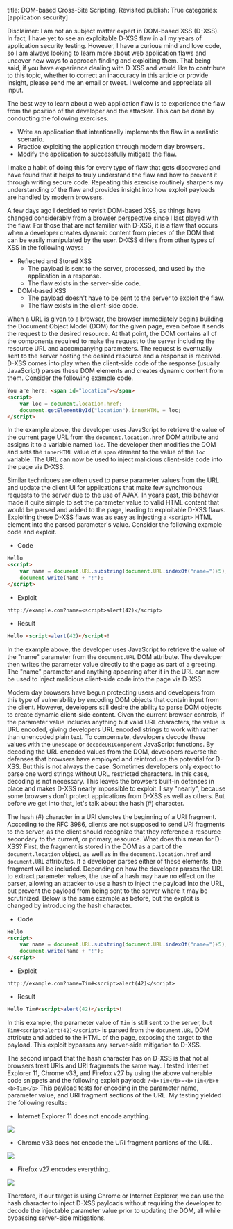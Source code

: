 title: DOM-based Cross-Site Scripting, Revisited
publish: True
categories: [application security]

Disclaimer: I am not an subject matter expert in DOM-based XSS (D-XSS). In fact, I have yet to see an exploitable D-XSS flaw in all my years of application security testing. However, I have a curious mind and love code, so I am always looking to learn more about web application flaws and uncover new ways to approach finding and exploiting them. That being said, if you have experience dealing with D-XSS and would like to contribute to this topic, whether to correct an inaccuracy in this article or provide insight, please send me an email or tweet. I welcome and appreciate all input.

<!-- READMORE -->

The best way to learn about a web application flaw is to experience the flaw from the position of the developer and the attacker. This can be done by conducting the following exercises.

- Write an application that intentionally implements the flaw in a realistic scenario.
- Practice exploiting the application through modern day browsers.
- Modify the application to successfully mitigate the flaw.

I make a habit of doing this for every type of flaw that gets discovered and have found that it helps to truly understand the flaw and how to prevent it through writing secure code. Repeating this exercise routinely sharpens my understanding of the flaw and provides insight into how exploit payloads are handled by modern browsers.

A few days ago I decided to revisit DOM-based XSS, as things have changed considerably from a browser perspective since I last played with the flaw. For those that are not familiar with D-XSS, it is a flaw that occurs when a developer creates dynamic content from pieces of the DOM that can be easily manipulated by the user. D-XSS differs from other types of XSS in the following ways:

- Reflected and Stored XSS
    - The payload is sent to the server, processed, and used by the application in a response.
    - The flaw exists in the server-side code.
- DOM-based XSS
    - The payload doesn't have to be sent to the server to exploit the flaw.
    - The flaw exists in the client-side code.

When a URL is given to a browser, the browser immediately begins building the Document Object Model (DOM) for the given page, even before it sends the request to the desired resource. At that point, the DOM contains all of the components required to make the request to the server including the resource URL and accompanying parameters. The request is eventually sent to the server hosting the desired resource and a response is received. D-XSS comes into play when the client-side code of the response (usually JavaScript) parses these DOM elements and creates dynamic content from them. Consider the following example code.

``` html
You are here: <span id="location"></span>
<script>
    var loc = document.location.href;
    document.getElementById("location").innerHTML = loc;
</script>
```

In the example above, the developer uses JavaScript to retrieve the value of the current page URL from the `document.location.href` DOM attribute and assigns it to a variable named `loc`. The developer then modifies the DOM and sets the `innerHTML` value of a `span` element to the value of the `loc` variable. The URL can now be used to inject malicious client-side code into the page via D-XSS.

Similar techniques are often used to parse parameter values from the URL and update the client UI for applications that make few synchronous requests to the server due to the use of AJAX. In years past, this behavior made it quite simple to set the parameter value to valid HTML content that would be parsed and added to the page, leading to exploitable D-XSS flaws. Exploiting these D-XSS flaws was as easy as injecting a `<script>` HTML element into the parsed parameter's value. Consider the following example code and exploit.

- Code

``` html
Hello
<script>
    var name = document.URL.substring(document.URL.indexOf("name=")+5);
    document.write(name + "!");
</script>
```

- Exploit

```
http://example.com?name=<script>alert(42)</script>
```

- Result

``` html
Hello <script>alert(42)</script>!
```

In the example above, the developer uses JavaScript to retrieve the value of the "name" parameter from the `document.URL` DOM attribute. The developer then writes the parameter value directly to the page as part of a greeting. The "name" parameter and anything appearing after it in the URL can now be used to inject malicious client-side code into the page via D-XSS.

Modern day browsers have begun protecting users and developers from this type of vulnerability by encoding DOM objects that contain input from the client. However, developers still desire the ability to parse DOM objects to create dynamic client-side content. Given the current browser controls, if the parameter value includes anything but valid URL characters, the value is URL encoded, giving developers URL encoded strings to work with rather than unencoded plain text. To compensate, developers decode these values with the `unescape` or `decodeURIComponent` JavaScript functions. By decoding the URL encoded values from the DOM, developers reverse the defenses that browsers have employed and reintroduce the potential for D-XSS. But this is not always the case. Sometimes developers only expect to parse one word strings without URL restricted characters. In this case, decoding is not necessary. This leaves the browsers built-in defenses in place and makes D-XSS nearly impossible to exploit. I say "nearly", because some browsers don't protect applications from D-XSS as well as others. But before we get into that, let's talk about the hash (#) character.

The hash (#) character in a URI denotes the beginning of a URI fragment. According to the RFC 3986, clients are not supposed to send URI fragments to the server, as the client should recognize that they reference a resource secondary to the current, or primary, resource. What does this mean for D-XSS? First, the fragment is stored in the DOM as a part of the `document.location` object, as well as in the `document.location.href` and `document.URL` attributes. If a developer parses either of these elements, the fragment will be included. Depending on how the developer parses the URL to extract parameter values, the use of a hash may have no effect on the parser, allowing an attacker to use a hash to inject the payload into the URL, but prevent the payload from being sent to the server where it may be scrutinized. Below is the same example as before, but the exploit is changed by introducing the hash character.

- Code

``` html
Hello
<script>
    var name = document.URL.substring(document.URL.indexOf("name=")+5);
    document.write(name + "!");
</script>
```

- Exploit

```
http://example.com?name=Tim#<script>alert(42)</script>
```

- Result

``` html
Hello Tim#<script>alert(42)</script>!
```

In this example, the parameter value of `Tim` is still sent to the server, but `Tim#<script>alert(42)</script>` is parsed from the `document.URL` DOM attribute and added to the HTML of the page, exposing the target to the payload. This exploit bypasses any server-side mitigation to D-XSS.

The second impact that the hash character has on D-XSS is that not all browsers treat URIs and URI fragments the same way. I tested Internet Explorer 11, Chrome v33, and Firefox v27 by using the above vulnerable code snippets and the following exploit payload: `?<b>Tim</b>=<b>Tim</b>#<b>Tim</b>` This payload tests for encoding in the parameter name, parameter value, and URI fragment sections of the URL. My testing yielded the following results:

- Internet Explorer 11 does not encode anything.

[![](/images/posts/d-xss_ie.png)](/images/posts/d-xss_ie.png)

- Chrome v33 does not encode the URI fragment portions of the URL.

[![](/images/posts/d-xss_chrome.png)](/images/posts/d-xss_chrome.png)

- Firefox v27 encodes everything.

[![](/images/posts/d-xss_firefox.png)](/images/posts/d-xss_firefox.png)

Therefore, if our target is using Chrome or Internet Explorer, we can use the hash character to inject D-XSS payloads without requiring the developer to decode the injectable parameter value prior to updating the DOM, all while bypassing server-side mitigations.
